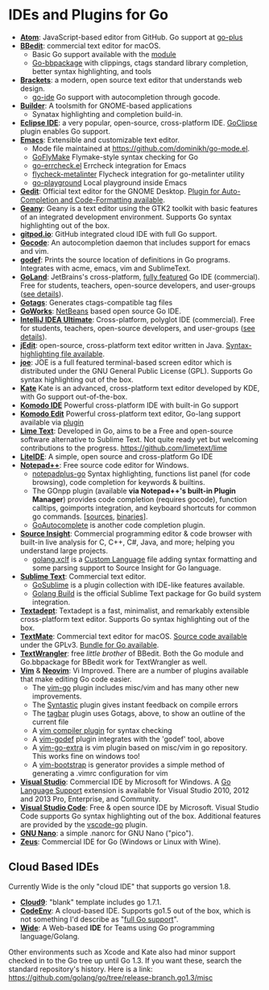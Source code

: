 # IDEs and Plugins for Go

  * **[Atom](https://atom.io/)**: JavaScript-based editor from GitHub. Go support at [go-plus](https://github.com/joefitzgerald/go-plus)
  * **[BBedit](https://www.barebones.com/products/bbedit/)**: commercial text editor for macOS.
    * Basic Go support available with the [module](https://www.barebones.com/products/bbedit/)
    * [Go-bbpackage](https://github.com/ascarter/go-bbpackage) with clippings, ctags standard library completion, better syntax highlighting, and tools
  * **[Brackets](http://brackets.io)**: a modern, open source text editor that understands web design.
    * [go-ide](https://github.com/David5i6/Brackets-Go-IDE) Go support with autocompletion through gocode.
  * **[Builder](https://github.com/chergert/gnome-builder)**: A toolsmith for GNOME-based applications
    * Synatax highlighting and completion build-in.
  * **[Eclipse IDE](https://www.eclipse.org/)**: a very popular, open-source, cross-platform IDE. [GoClipse](https://goclipse.github.io/) plugin enables Go support.
  * **[Emacs](https://www.gnu.org/software/emacs/)**: Extensible and customizable text editor.
    * Mode file maintained at https://github.com/dominikh/go-mode.el.
    * [GoFlyMake](https://github.com/dougm/goflymake) Flymake-style syntax checking for Go
    * [go-errcheck.el](https://github.com/dominikh/go-errcheck.el) Errcheck integration for Emacs
    * [flycheck-metalinter](https://github.com/favadi/flycheck-gometalinter) Flycheck integration for go-metalinter utility
    * [go-playground](https://github.com/grafov/go-playground) Local playground inside Emacs
  * **[Gedit](https://wiki.gnome.org/Apps/Gedit)**: Official text editor for the GNOME Desktop. [Plugin for Auto-Completion and Code-Formatting available](https://bitbucket.org/fzzbt/go-gedit-plugin/).
  * **[Geany](https://www.geany.org/)**: Geany is a text editor using the GTK2 toolkit with basic features of an integrated development environment. Supports Go syntax highlighting out of the box.
  * **[gitpod.io](https://gitpod.io)**: GitHub integrated cloud IDE with full Go support.
  * **[Gocode](https://github.com/nsf/gocode)**: An autocompletion daemon that includes support for emacs and vim.
  * **[godef](https://github.com/rogpeppe/godef)**: Prints the source location of definitions in Go programs. Integrates with acme, emacs, vim and SublimeText.
  * **[GoLand](https://www.jetbrains.com/go/)**: JetBrains's cross-platform, [fully featured](https://www.jetbrains.com/go/features/) Go IDE (commercial). Free for students, teachers, open-source developers, and user-groups ([see details](https://www.jetbrains.com/go/buy/#edition=discounts)).
  * **[Gotags](https://github.com/jstemmer/gotags)**: Generates ctags-compatible tag files
  * **[GoWorks](http://tunnelvisionlabs.com/products/demo/goworks)**: [NetBeans](http://netbeans.org/) based open source Go IDE.
  * **[IntelliJ IDEA Ultimate](https://www.jetbrains.com/idea/)**: Cross-platform, polyglot IDE (commercial). Free for students, teachers, open-source developers, and user-groups ([see details](https://www.jetbrains.com/idea/buy/#edition=discounts)).
  * **[jEdit](http://www.jedit.org/)**: open-source, cross-platform text editor written in Java. [Syntax-highlighting file available](https://code.google.com/archive/p/go-stuff/source/default/source).
  * **[joe](http://joe-editor.sourceforge.net/)**: JOE is a full featured terminal-based screen editor which is distributed under the GNU General Public License (GPL). Supports Go syntax highlighting out of the box.
  * **[Kate](https://kate-editor.org/)** Kate is an advanced, cross-platform text editor developed by KDE, with Go support out-of-the-box.
  * **[Komodo IDE](https://www.activestate.com/komodo-ide)** Powerful cross-platform IDE with built-in Go support
  * **[Komodo Edit](https://www.activestate.com/komodo-edit)** Powerful cross-platform text editor, Go-lang support available via [plugin](https://github.com/Komodo/komodo-go)
  * **[Lime Text](http://limetext.org/)**: Developed in Go, aims to be a Free and open-source software alternative to Sublime Text. Not quite ready yet but welcoming contributions to the progress. https://github.com/limetext/lime
  * **[LiteIDE](https://github.com/visualfc/liteide)**: A simple, open source and cross-platform Go IDE
  * **[Notepad++](http://notepad-plus-plus.org/)**: Free source code editor for Windows.
    * [notepadplus-go](https://github.com/chai2010/notepadplus-go) Syntax highlighting, functions list panel (for code browsing), code completion for keywords & builtins.
    * The GOnpp plugin (available **via Notepad++'s built-in Plugin Manager**) provides code completion (requires gocode), function calltips, goimports integration, and keyboard shortcuts for common go commands. [[sources](https://github.com/tike/GOnpp), [binaries](http://sourceforge.net/projects/gonpp/files/)].
    * [GoAutocomplete](https://github.com/steve-perkins/GoAutocomplete) is another code completion plugin.
  * **[Source Insight](https://www.sourceinsight.com)**: Commercial programming editor & code browser with built-in live analysis for C, C++, C#, Java, and more; helping you understand large projects.
    * [golang.xclf](https://www.sourceinsight.com/pub/languages/golang.xclf) is a [Custom Language](https://www.sourceinsight.com/download/custom-languages/) file adding syntax formatting and some parsing support to Source Insight for Go language.
  * **[Sublime Text](http://www.sublimetext.com/)**: Commercial text editor.
    * [GoSublime](https://github.com/DisposaBoy/GoSublime) is a plugin collection with IDE-like features available.
    * [Golang Build](https://github.com/golang/sublime-build) is the official Sublime Text package for Go build system integration.
  * **[Textadept](http://foicica.com/textadept/)**:  Textadept is a fast, minimalist, and remarkably extensible cross-platform text editor. Supports Go syntax highlighting out of the box.
  * **[TextMate](http://macromates.com/)**: Commercial text editor for macOS. [Source code available](https://github.com/textmate/textmate) under the GPLv3. [Bundle for Go available](https://github.com/syscrusher/golang.tmbundle).
  * **[TextWrangler](http://www.barebones.com/products/textwrangler/)**: free _little brother_ of BBedit. Both the Go module and Go.bbpackage for BBedit work for TextWrangler as well.
  * **[Vim](http://www.vim.org/)** & **[Neovim](https://neovim.io/)**: Vi Improved. There are a number of plugins available that make editing Go code easier.
    * The [vim-go](https://github.com/fatih/vim-go) plugin includes misc/vim and has many other new improvements.
    * The [Syntastic](https://github.com/scrooloose/syntastic) plugin gives instant feedback on compile errors
    * The [tagbar](https://github.com/majutsushi/tagbar) plugin uses Gotags, above, to show an outline of the current file
    * A [vim compiler plugin](https://github.com/rjohnsondev/vim-compiler-go) for syntax checking
    * A [vim-godef](https://github.com/dgryski/vim-godef) plugin integrates with the 'godef' tool, above
    * A [vim-go-extra](https://github.com/vim-jp/vim-go-extra) is vim plugin based on misc/vim in go repository. This works fine on windows too!
    * A [vim-bootstrap](https://vim-bootstrap.com/) is generator provides a simple method of generating a .vimrc configuration for vim
  * **[Visual Studio](https://www.visualstudio.com/)**: Commercial IDE by Microsoft for Windows. A [Go Language Support](https://visualstudiogallery.msdn.microsoft.com/bd7675ba-1bf5-4395-8c5a-4fc19dfc0d76) extension is available for Visual Studio 2010, 2012 and 2013 Pro, Enterprise, and Community.
  * **[Visual Studio Code](https://code.visualstudio.com/)**: Free & open source IDE by Microsoft. Visual Studio Code supports Go syntax highlighting out of the box. Additional features are provided by the [vscode-go](https://github.com/Microsoft/vscode-go) plugin.
  * **[GNU Nano](http://golang.cat-v.org/text-editors/nano/)**: a simple .nanorc for GNU Nano ("pico").
  * **[Zeus](http://www.zeusedit.com/go.html)**: Commercial IDE for Go (Windows or Linux with Wine).
  
## Cloud Based IDEs

Currently Wide is the only "cloud IDE" that supports go version 1.8.  

  * **[Cloud9](https://c9.io/)**: "blank" template includes go 1.7.1.
  * **[CodeEnv](https://codeenv.com/)**: A cloud-based IDE.  Supports go1.5 out of the box, which is not something I'd describe as "[full Go support](https://codeenv.com/env/codeenv/7/go/)".
  * **[Wide](https://github.com/b3log/wide)**: A Web-based <b>IDE</b> for Teams using Go programming language/Golang.


Other environments such as Xcode and Kate also had minor support checked in to the Go tree up until Go 1.3. If you want these, search the standard repository's history. Here is a link: https://github.com/golang/go/tree/release-branch.go1.3/misc